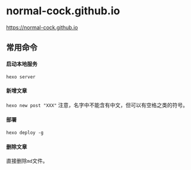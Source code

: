 # normal-cock.github.io

https://normal-cock.github.io

## 常用命令

#### 启动本地服务

`hexo server`

#### 新增文章

`hexo new post "XXX"`
注意，名字中不能含有中文，但可以有空格之类的符号。

#### 部署

`hexo deploy -g`

#### 删除文章

直接删除`md`文件。
